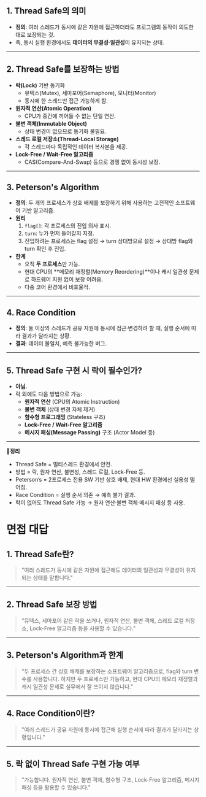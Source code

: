 ## **1. Thread Safe의 의미**

- **정의**: 여러 스레드가 동시에 같은 자원에 접근하더라도 프로그램의 동작이 의도한 대로 보장되는 것.
- 즉, 동시 실행 환경에서도 **데이터의 무결성·일관성**이 유지되는 상태.

---

## **2. Thread Safe를 보장하는 방법**

- **락(Lock)** 기반 동기화
    - 뮤텍스(Mutex), 세마포어(Semaphore), 모니터(Monitor)
    - 동시에 한 스레드만 접근 가능하게 함.
- **원자적 연산(Atomic Operation)**
    - CPU가 중간에 끼어들 수 없는 단일 연산.
- **불변 객체(Immutable Object)**
    - 상태 변경이 없으므로 동기화 불필요.
- **스레드 로컬 저장소(Thread-Local Storage)**
    - 각 스레드마다 독립적인 데이터 복사본을 제공.
- **Lock-Free / Wait-Free 알고리즘**
    - CAS(Compare-And-Swap) 등으로 경쟁 없이 동시성 보장.

---

## **3. Peterson's Algorithm**

- **정의**: 두 개의 프로세스가 상호 배제를 보장하기 위해 사용하는 고전적인 소프트웨어 기반 알고리즘.
- **원리**
    1. `flag[]`: 각 프로세스의 진입 의사 표시.
    2. `turn`: 누가 먼저 들어갈지 지정.
    3. 진입하려는 프로세스는 flag 설정 → turn 상대방으로 설정 → 상대방 flag와 turn 확인 후 진입.
- **한계**
    - 오직 **두 프로세스**만 가능.
    - 현대 CPU의 **메모리 재정렬(Memory Reordering)**이나 캐시 일관성 문제로 하드웨어 지원 없이 보장 어려움.
    - 다중 코어 환경에서 비효율적.

---

## **4. Race Condition**

- **정의**: 둘 이상의 스레드가 공유 자원에 동시에 접근·변경하려 할 때, 실행 순서에 따라 결과가 달라지는 상황.
- **결과**: 데이터 불일치, 예측 불가능한 버그.

---

## **5. Thread Safe 구현 시 락이 필수인가?**

- **아님.**
- 락 외에도 다음 방법으로 가능:
    - **원자적 연산** (CPU의 Atomic Instruction)
    - **불변 객체** (상태 변경 자체 제거)
    - **함수형 프로그래밍** (Stateless 구조)
    - **Lock-Free / Wait-Free 알고리즘**
    - **메시지 패싱(Message Passing)** 구조 (Actor Model 등)

---

📌**정리**

- Thread Safe = 멀티스레드 환경에서 안전.
- 방법 = 락, 원자 연산, 불변성, 스레드 로컬, Lock-Free 등.
- Peterson’s = 2프로세스 전용 SW 기반 상호 배제, 현대 HW 환경에선 실용성 떨어짐.
- Race Condition = 실행 순서 의존 → 예측 불가 결과.
- 락이 없어도 Thread Safe 가능 → 원자 연산·불변 객체·메시지 패싱 등 사용.

# 면접 대답

## **1. Thread Safe란?**

> "여러 스레드가 동시에 같은 자원에 접근해도 데이터의 일관성과 무결성이 유지되는 상태를 말합니다."
> 

---

## **2. Thread Safe 보장 방법**

> "뮤텍스, 세마포어 같은 락을 쓰거나, 원자적 연산, 불변 객체, 스레드 로컬 저장소, Lock-Free 알고리즘 등을 사용할 수 있습니다."
> 

---

## **3. Peterson's Algorithm과 한계**

> "두 프로세스 간 상호 배제를 보장하는 소프트웨어 알고리즘으로, flag와 turn 변수를 사용합니다.
하지만 두 프로세스만 가능하고, 현대 CPU의 메모리 재정렬과 캐시 일관성 문제로 실무에서 잘 쓰이지 않습니다."
> 

---

## **4. Race Condition이란?**

> "여러 스레드가 공유 자원에 동시에 접근해 실행 순서에 따라 결과가 달라지는 상황입니다."
> 

---

## **5. 락 없이 Thread Safe 구현 가능 여부**

> "가능합니다. 원자적 연산, 불변 객체, 함수형 구조, Lock-Free 알고리즘, 메시지 패싱 등을 활용할 수 있습니다."
>
